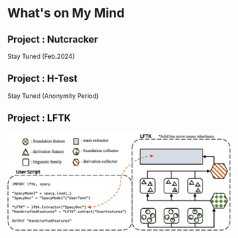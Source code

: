# What's on My Mind

## Project : Nutcracker

Stay Tuned (Feb.2024)

## Project : H-Test

Stay Tuned (Anonymity Period)

## Project : LFTK

![LFTK](images/lftk.png)
